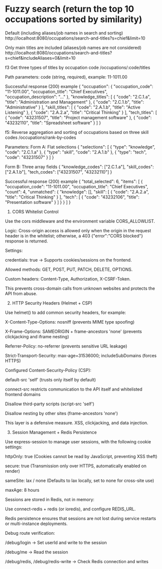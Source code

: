 # Fuzzy search (return the top 10 occupations sorted by similarity)
Default (including aliases/job names in search and sorting)
http://localhost:8080/occupations/search-and-titles?s=chief&limit=10

Only main titles are included (aliases/job names are not considered)
http://localhost:8080/occupations/search-and-titles?s=chief&includeAliases=0&limit=10

f3
Get three types of titles by occupation code
/occupations/:code/titles

Path parameters:
code (string, required), example: 11-1011.00

Successful response (200) example
{
"occupation": {
"occupation_code": "11-1011.00",
"occupation_title": "Chief Executives",
"occupation_description": "..."
},
"knowledge_titles": [
{ "code": "2.C.1.a", "title": "Administration and Management" },
{ "code": "2.C.1.b", "title": "Administrative" }
],
"skill_titles": [
{ "code": "2.A.1.b", "title": "Active Listening" },
{ "code": "2.A.2.a", "title": "Critical Thinking" }
],
"tech_titles": [
{ "code": "43231507", "title": "Project management software" },
{ "code": "43232110", "title": "Spreadsheet software" }
]
}

f5: Reverse aggregation and sorting of occupations based on three skill codes
/occupations/rank-by-codes

Parameters:
Form A: Flat selections
{
"selections": [
{ "type": "knowledge", "code": "2.C.1.a" },
{ "type": "skill", "code": "2.A.1.b" },
{ "type": "tech", "code": "43231507" }
]
}

Form B: Three array fields
{
"knowledge_codes": ["2.C.1.a"],
"skill_codes": ["2.A.1.b"],
"tech_codes": ["43231507", "43232110"]
}

Successful response (200) example
{
"total_selected": 6,
"items": [
{
"occupation_code": "11-1011.00",
"occupation_title": "Chief Executives",
"count": 4,
"unmatched": {
"knowledge": [],
"skill": [
{ "code": "2.A.2.a", "title": "Critical Thinking" }
],
"tech": [
{ "code": "43232106", "title": "Presentation software" }
]
}
}
]
}

1. CORS Whitelist Control

Use the cors middleware and the environment variable CORS_ALLOWLIST.

Logic: Cross-origin access is allowed only when the origin in the request header is in the whitelist; otherwise, a 403 {"error":"CORS blocked"} response is returned.

Settings:

credentials: true → Supports cookies/sessions on the frontend.

Allowed methods: GET, POST, PUT, PATCH, DELETE, OPTIONS.

Custom headers: Content-Type, Authorization, X-CSRF-Token.

This prevents cross-domain calls from unknown websites and protects the API from abuse.

2. HTTP Security Headers (Helmet + CSP)

Use helmet() to add common security headers, for example:

X-Content-Type-Options: nosniff (prevents MIME type spoofing)

X-Frame-Options: SAMEORIGIN + frame-ancestors 'none' (prevents clickjacking and iframe nesting)

Referrer-Policy: no-referrer (prevents sensitive URL leakage)

Strict-Transport-Security: max-age=31536000; includeSubDomains (forces HTTPS)

Configured Content-Security-Policy (CSP):

default-src 'self' (trusts only itself by default)

connect-src restricts communication to the API itself and whitelisted frontend domains

Disallow third-party scripts (script-src 'self')

Disallow nesting by other sites (frame-ancestors 'none')

This layer is a defensive measure. XSS, clickjacking, and data injection.

3. Session Management + Redis Persistence

Use express-session to manage user sessions, with the following cookie settings:

httpOnly: true (Cookies cannot be read by JavaScript, preventing XSS theft)

secure: true (Transmission only over HTTPS, automatically enabled on render)

sameSite: lax / none (Defaults to lax locally, set to none for cross-site use)

maxAge: 8 hours

Sessions are stored in Redis, not in memory:

Use connect-redis + redis (or ioredis), and configure REDIS_URL.

Redis persistence ensures that sessions are not lost during service restarts or multi-instance deployments.

Debug route verification:

/debug/login → Set userId and write to the session

/debug/me → Read the session

/debug/redis, /debug/redis-write → Check Redis connection and writes
